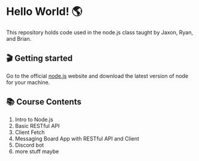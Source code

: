 # Hello World! 🌎

This repository holds code used in the node.js class taught by Jaxon, Ryan, and Brian.

## 🎬 Getting started
Go to the official [node.js](https://nodejs.org) website and download the latest version of node for your machine.

## 📚 Course Contents
1. Intro to Node.js
2. Basic RESTful API
3. Client Fetch
4. Messaging Board App with RESTful API and Client
5. Discord bot
6. more stuff maybe
